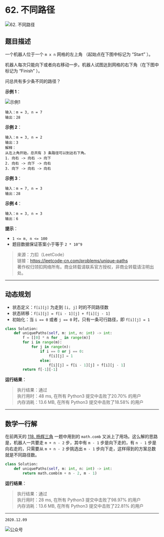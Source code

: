 # 62. 不同路径

![62. 不同路径](https://cdn.jsdelivr.net/gh/jpch89/PicBed/img/202012091051%2062.%20%E4%B8%8D%E5%90%8C%E8%B7%AF%E5%BE%84%2000.png)

## 题目描述

一个机器人位于一个 `m x n` 网格的左上角 （起始点在下图中标记为 “Start” ）。

机器人每次只能向下或者向右移动一步。机器人试图达到网格的右下角（在下图中标记为 “Finish” ）。

问总共有多少条不同的路径？

**示例 1**：

![示例1](https://assets.leetcode.com/uploads/2018/10/22/robot_maze.png)

```text
输入：m = 3, n = 7
输出：28
```

**示例 2**：

```text
输入：m = 3, n = 2
输出：3
解释：
从左上角开始，总共有 3 条路径可以到达右下角。
1. 向右 -> 向右 -> 向下
2. 向右 -> 向下 -> 向右
3. 向下 -> 向右 -> 向右
```

**示例 3**：

```text
输入：m = 7, n = 3
输出：28
```

**示例 4**：

```text
输入：m = 3, n = 3
输出：6
```

**提示**：

- `1 <= m, n <= 100`
- 题目数据保证答案小于等于 `2 * 10^9`

> 来源：力扣（LeetCode）  
> 链接：<https://leetcode-cn.com/problems/unique-paths>  
> 著作权归领扣网络所有。商业转载请联系官方授权，非商业转载请注明出处。

---

## 动态规划

- 状态定义：`f[i][j]` 为走到 `[i, j]` 时的不同路径数
- 状态转移：`f[i][j] = f[i - 1][j] + f[i][j - 1]`
- 初始化：当 `i == 0` 或者 `j == 0` 时，只有一条可行路径，即 `f[i][j] = 1`

```python
class Solution:
    def uniquePaths(self, m: int, n: int) -> int:
        f = [[0] * n for _ in range(m)]
        for i in range(m):
            for j in range(n):
                if i == 0 or j == 0:
                    f[i][j] = 1
                else:
                    f[i][j] = f[i - 1][j] + f[i][j - 1]
        return f[-1][-1]
```

**运行结果**：
> 执行结果：通过  
> 执行用时：48 ms, 在所有 Python3 提交中击败了20.70% 的用户  
> 内存消耗：13.6 MB, 在所有 Python3 提交中击败了18.58% 的用户

---

## 数学一行解

在前两天的 [118. 杨辉三角](https://mp.weixin.qq.com/s/nDDXiygt0Uj3UEGhnisQMA) 一题中用到的 `math.comb` 又派上了用场。这么解的思路是，机器人一共要走 `m + n - 2` 步，其中有 `m - 1` 步是向下走的，有 `n - 1` 步是向右走的，只需要从 `m + n - 2` 步挑选出 `m - 1` 步向下走，这样得到的方案总数就是不同路径数。

```python
class Solution:
    def uniquePaths(self, m: int, n: int) -> int:
        return math.comb(m + n - 2, m - 1)
```

**运行结果**：

> 执行结果：通过  
> 执行用时：28 ms, 在所有 Python3 提交中击败了98.97% 的用户  
> 内存消耗：13.6 MB, 在所有 Python3 提交中击败了22.81% 的用户

---

`2020.12.09`

![公众号](https://cdn.jsdelivr.net/gh/jpch89/PicBed/img/202010301058%20%E5%BE%AE%E4%BF%A1%E5%85%AC%E4%BC%97%E5%8F%B7%E5%AE%A3%E4%BC%A0%E5%9B%BE%2001.png)
